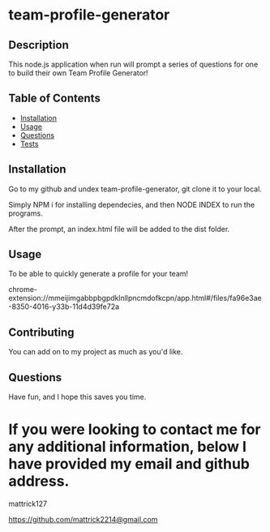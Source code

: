 # team-profile-generator

## Description

This node.js application when run will prompt a series of questions for one to build their own Team Profile Generator!

## Table of Contents

* [Installation](#installation)
* [Usage](#usage)
* [Questions](#questions)
* [Tests](#tests)

## Installation

Go to my github and undex team-profile-generator, git clone it to your local.

Simply NPM i for installing dependecies, and then NODE INDEX to run the programs.

After the prompt, an index.html file will be added to the dist folder.

## Usage

To be able to quickly generate a profile for your team!

chrome-extension://mmeijimgabbpbgpdklnllpncmdofkcpn/app.html#/files/fa96e3ae-8350-4016-y33b-11d4d39fe72a


## Contributing

You can add on to my project as much as you'd like.

## Questions

Have fun, and I hope this saves you time.

# If you were looking to contact me for any additional information, below I have provided my email and github address.

mattrick127

https://github.com/mattrick2214@gmail.com

